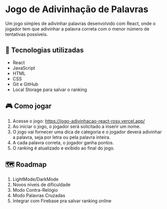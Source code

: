 # Jogo de Adivinhação de Palavras

Um jogo simples de adivinhar palavras desenvolvido com React, onde o jogador tem que adivinhar a palavra correta com o menor número de tentativas possíveis.

## 🚀 Tecnologias utilizadas

- React
- JavaScript
- HTML
- CSS
- Git e GitHub
- Local Storage para salvar o ranking

## 🎮 Como jogar

1. Acesse o jogo: https://jogo-adivinhacao-react-rosy.vercel.app/
2. Ao iniciar o jogo, o jogador será solicitado a inserir um nome.
3. O jogo vai fornecer uma dica de categoria e o jogador deverá adivinhar a palavra, seja por letra ou pela palavra inteira.
4. A cada palavra correta, o jogador ganha pontos.
5. O ranking é atualizado e exibido ao final do jogo.

## 🗺️ Roadmap 

1. LightMode/DarkMode
2. Novos níveis de dificuldade
3. Modo Contra-Relógio
4. Modo Palavras Cruzadas
5. Integrar com Firebase pra salvar ranking online
